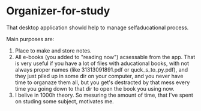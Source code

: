 # Organizer-for-study

That desktop application showld help to manage selfaducational process.

Main purposes are:
1. Place to make and store notes.
2. All e-books (you added to "reading now") acsessable from the app. That is very useful if you have a lot of files with aducational books, with not always proper names 
(like 31313091891.pdf or quck_s_to_py.pdf), and they just piled up in some dir on your computer, and you never have time to organaze them all, but you get's destracted by that
mess every time you going down to that dir to open the book you using now.
3. I belive in 1000h theory. So mesuring the amount of time, that I've spent on studing some subject, motivates me.
